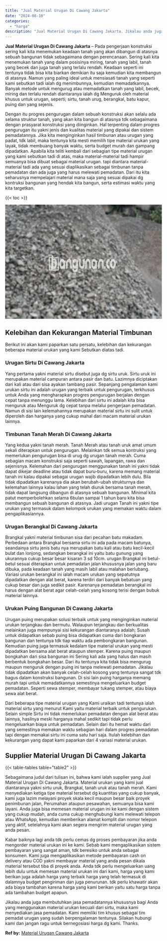 ```yaml
---
title: "Jual Material Urugan Di Cawang Jakarta"
date: "2024-08-10"
categories: 
  - "harga"
description: "Jual Material Urugan Di Cawang Jakarta. Jikalau anda juga membutuhkan jasa pemadatannya khususnya bagi Anda yang menggunakan material urukan kecuali dari sir..."
---
```


**Jual Material Urugan Di Cawang Jakarta** – Pada pengerjaan konstruksi sering kali kita menemukan keadaan tanah yang akan dibangun di atasnya sebuah bangunan tidak sebagaimana dengan perencanaan. Sering kali kita menemukan tanah yang dalam posisinya miring, tanah yang labil, tanah yang becek dan juga tanah yang terlalu rendah. Keadaan seperti ini tentunya tidak bisa kita biarkan demikian itu saja kemudian kita membangun di atasnya. Namun yang paling ideal untuk mensiasati tanah yang seperti kami sebutkan tadi ialah dg menimbunnya, kemudian memadatkannya. Banyak metode untuk mengurug atau memadatkan tanah yang labil, becek, miring dan terlalu rendah diantaranya ialah dg Menguruk oleh material khusus untuk urugan, seperti; sirtu, tanah urug, berangkal, batu kapur, puing dan yang sejenis.

Dengan itu progres pengurugan dalam sebuah konstruksi akan selalu ada selama struktur tanah, yang akan kita bangun di atasnya tdk sebagaimana dengan prasyarat konstruksi yang diinginkan. Hal terpenting dalam progres pengurugan itu yakni jenis dan kualitas material yang dipakai dan sistem pemadatannya. Jika kita menginginkan hasil timbunan atau urugan yang padat, tdk labil, maka tentunya kita mesti memilih tipe material urukan yang layak, tidak membuang banyak waktu, serta budget murah dan gampang dipadatkan. Apabila kita teliti kembali dari sebagian tipe material urugan yang kami sebutkan tadi di atas, maka material-material tadi hampir semuanya bisa dibuat sebagai material urugan. tapi diantara material-material tadi ada yang sesuai diaplikasikan sebagai timbunan tanpa pemadatan dan ada juga yang harus melewati pemadatan. Dari itu kita seharusnya mempelajari material mana saja yang sesuai dipakai dg kontruksi bangunan yang hendak kita bangun, serta estimasi waktu yang kita targetkan.

{{< toc >}}

![Jual Material Urugan Di Cawang Jakarta](/images/jual-urugan-17.png)

## Kelebihan dan Kekurangan Material Timbunan

Berikut ini akan kami paparkan satu persatu, kelebihan dan kekurangan beberapa material urukan yang kami Sebutkan diatas tadi.

### Urugan Sirtu Di Cawang Jakarta

Yang pertama yakni material sirtu disebut juga dg sirtu uruk. Sirtu uruk ini merupakan material campuran antara pasir dan batu. Lazimnya diciptakan dari kali atau dari sisa ayakan tambang pasir. Sepanjang pengalaman kami urukan sirtu ini adalah urugan yang terbaik untuk pengurugan, terkhusus untuk Anda yang mengharapkan progres pengurugan berjalan dengan cepat tanpa menunggu lama. Kelebihan dari sirtu ini adalah kita bisa menguruk atau Menguruk dg cepat tanpa melalui pengerjaan pemadatan. Namun di sisi lain kelemahannya merupakan material sirtu ini sulit untuk diperoleh dan harganya yang cukup mahal dari macam material urukan lainnya.

### Timbunan Tanah Merah Di Cawang Jakarta

Yang kedua yakni tanah merah. Tanah Merah atau tanah uruk amat umum sekali diterapkan untuk pengurugan. Melainkan tdk semua kontruksi yang memerlukan pengurugan bisa di urug dg urugan tanah merah. Cuma sebagian macam konstruksi saja seperti sawah, lapangan, rawa dan sejenisnya. Kelemahan dari pengurugan menggunakan tanah ini yakni tidak dapat dikejar deadline atau tidak dapat buru-buru, karena memang material tanah ini kalau dipakai sebagai urugan wajib dipadatkan lebih dulu. Bila tidak dipadatkan karenanya dia akan berubah-ubah strukturnya dan kelemahan lainnya kalau lahan yang telah diuruk bersama tanah merah, tidak dapat langsung dibangun di atasnya sebuah bangunan. Minimal kita patut memperbolehkan selama 6bulan sampai 1 tahun baru kita bisa membangun sebuah bangunan di atasnya. Jadi urugan Tanah ini yakni tipe urukan yang termasuk dalam kelompok urukan yang memakan waktu dalam pengaplikasiannya.

### Urugan Berangkal Di Cawang Jakarta

Brangkal yakni material timbunan sisa dari pecahan batu makadam. Perbedaan antara Brangkal bersama sirtu ini ada pada macam batunya, seandainya sirtu jenis batu nya merupakan batu kali atau batu kecil-kecil bulat dan lonjong, sedangkan berangkal ini yaitu batu gunung yang ukurannya cukup besar besar kisaran 3 sd 10cm. urugan Brangkal ini betul-betul sesuai diterapkan untuk pemadatan jalan khususnya jalan yang baru dibuka, pada keadaan tanah yang masih labil atau malahan berlubang. Variasi urukan berangkal ini ialah macam urukan yang sepatutnya dipadatkan dengan alat berat, karena terdiri dari banyak bebatuan yang cukup besar dan juga sedikit pasir. Karenanya pemadatan berangkal ini harus dengan alat berat agar celah-celah yang kosong terisi dengan bubuk material lainnya.

### Urukan Puing Bangunan Di Cawang Jakarta

Urugan puing merupakan solusi terbaik untuk yang menginginkan material urukan terjangkau dan bermutu. Walaupun terjangkau dan berkualitas melainkan juga mempunyai sisi kekurangan diantaranya adalah; Susah untuk didapatkan sebab puing bisa didapatkan cuma dari bongkaran bangunan dan tentunya tdk tiap waktu ada pembongkaran bangunan. Kemudian puing juga termasuk kedalam tipe material urukan yang mesti dipadatkan bersama alat berat ataupun stemper. Karena puing maupun bongkahan dari sisa bangunan ini Sering kali ada yang halus dan masih berbentuk bongkahan besar. Dari itu tentunya kita tidak bisa mengurug maupun menguruk dengan puing ini tanpa melewati pemadatan. Jikalau tidak dipadatkan akan banyak celah-celah kosong yang tentunya sangat tdk bagus dalam konstruksi bangunan. Di sisi lain puing harganya memang murah tapi untuk memadatkannya semestinya mengeluarkan budget pemadatan. Seperti sewa stemper, membayar tukang stemper, atau biaya sewa alat berat.

Dari beberapa tipe material urugan yang Kami uraikan tadi tentunya ialah material sirtu yang menurut Kami yaitu material terbaik untuk pengurukan. Selain simple Sirtu ini tidak memerlukan pemadatan dengan alat berat atau lainnya, hasilnya meski harganya mahal sedikit tapi tidak perlu mengeluarkan biaya untuk pemadatan. Selain dari itu hemat waktu dari yang semestinya memakan waktu sebagian hari dalam progres pemadatan tapi dengan memakai sirtu ini cuma satu hari saja. Itulah kelebihan dan kekurangan yang dapat kami paparkan dari 4 variasi material urukan.

## Supplier Material Urugan Di Cawang Jakarta

{{< table-tables table="table2" >}}

Sebagaimana judul dari tulisan ini, bahwa kami ialah supplier yang Jual Material Urugan Di Cawang Jakarta. Material urukan yang kami jual diantaranya yakni sirtu uruk, Brangkal, tanah uruk atau tanah merah. Kami menyediakan ketiga tipe material tersebut dg kuantitas yang cukup banyak, kami juga lazim melayani proyek skala kecil maupun besar baik proyek penimbunan jalan, Perumahan ataupun pesawahan, semuanya bisa kami layani. Anda juga bisa memesan material urugan ini ke kami dengan sistem yang cukup mudah, anda cuma cukup menghubungi kami melewati telepon atau WhatsApp, kemudian memberikan alamat komplit dan nomor telepon yang aktif, setelahnya kami akan segera mengirim material urugan yang anda pesan.

Kabar baiknya lagi anda tdk perlu cemas dg proses pembayaran jika anda mengorder material urukan ini ke kami. Sebab kami mengaplikasikan sistem pembayaran yang sangat aman, tdk beresiko untuk anda sebagai konsumen. Kami juga mengaplikasikan metode pembayaran cash on delivery atau COD yakni membayar material yang anda pesan dikala material tersebut tiba di proyek anda. Anda tdk perlu mengeluarkan uang lebih dulu untuk memesan material urukan ini dari kami, harga yang kami berikan juga adalah harga yang terbaik harga yang telah termasuk di dalamnya budget pengiriman dan juga penurunan. tdk perlu khawatir akan ada biaya tambahan karena harga yang kami berikan yaitu satu harga tanpa ada tambahan budget apapun.

Jikalau anda juga membutuhkan jasa pemadatannya khususnya bagi Anda yang menggunakan material urukan kecuali dari sirtu, maka kami menyediakan jasa pemadatan. Kami memiliki tim khusus sebagai tim pemadat urugan yang sudah berpengalaman tentunya. Silakan hubungi kami dan jangan ragu untuk bernegosiasi harga dg kami. Thanks.

**Ref by:** [Material Urugan Cawang Jakarta](https://id.wikipedia.org/wiki/Material)
